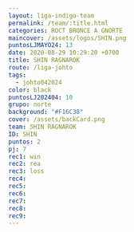 ```yaml
---
layout: liga-indigo-team
permalink: /team/:title.html
categories: ROCT BRONCE A GNORTE
maincover: /assets/logos/SHIN.png
puntosLJMAYO24: 13
date: 2020-08-29 10:29:20 +0700
title: SHIN RAGNAROK
route: /liga-johto
tags:
  - johto042024
color: black
puntosLJ202404: 10
grupo: norte
background: "#F16C38"
cover: /assets/backCard.png
team: SHIN RAGNAROK
ID: SHIN
puntos: 2
pj: 7
rec1: win
rec2: rea
rec3: loss
rec4: 
rec5: 
rec6: 
rec7: 
rec8: 
rec9:
---
```

